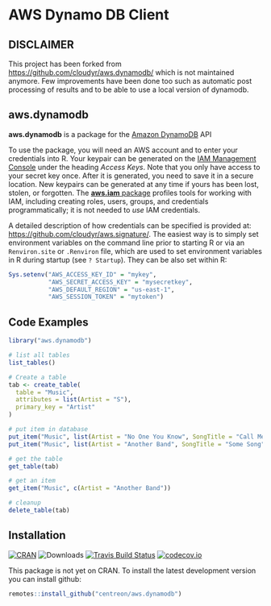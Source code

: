 
<!-- README.md is generated from README.Rmd. Please edit that file -->

# AWS Dynamo DB Client

## DISCLAIMER

This project has been forked from
<https://github.com/cloudyr/aws.dynamodb/> which is not maintained
anymore. Few improvements have been done too such as automatic post
processing of results and to be able to use a local version of dynamodb.

## aws.dynamodb

**aws.dynamodb** is a package for the [Amazon
DynamoDB](https://aws.amazon.com/dynamodb/) API

To use the package, you will need an AWS account and to enter your
credentials into R. Your keypair can be generated on the [IAM Management
Console](https://aws.amazon.com/) under the heading *Access Keys*. Note
that you only have access to your secret key once. After it is
generated, you need to save it in a secure location. New keypairs can be
generated at any time if yours has been lost, stolen, or forgotten. The
[**aws.iam** package](https://github.com/cloudyr/aws.iam) profiles tools
for working with IAM, including creating roles, users, groups, and
credentials programmatically; it is not needed to *use* IAM credentials.

A detailed description of how credentials can be specified is provided
at: <https://github.com/cloudyr/aws.signature/>. The easiest way is to
simply set environment variables on the command line prior to starting R
or via an `Renviron.site` or `.Renviron` file, which are used to set
environment variables in R during startup (see `? Startup`). They can be
also set within R:

``` r
Sys.setenv("AWS_ACCESS_KEY_ID" = "mykey",
           "AWS_SECRET_ACCESS_KEY" = "mysecretkey",
           "AWS_DEFAULT_REGION" = "us-east-1",
           "AWS_SESSION_TOKEN" = "mytoken")
```

## Code Examples

``` r
library("aws.dynamodb")

# list all tables
list_tables()

# Create a table
tab <- create_table(
  table = "Music",
  attributes = list(Artist = "S"),
  primary_key = "Artist"
)

# put item in database
put_item("Music", list(Artist = "No One You Know", SongTitle = "Call Me Today"))
put_item("Music", list(Artist = "Another Band", SongTitle = "Some Song"))

# get the table
get_table(tab)

# get an item
get_item("Music", c(Artist = "Another Band"))

# cleanup
delete_table(tab)
```

## Installation

[![CRAN](https://www.r-pkg.org/badges/version/aws.dynamodb)](https://cran.r-project.org/package=aws.dynamodb)
![Downloads](https://cranlogs.r-pkg.org/badges/aws.dynamodb) [![Travis
Build
Status](https://travis-ci.org/cloudyr/aws.dynamodb.png?branch=master)](https://travis-ci.org/cloudyr/aws.dynamodb)
[![codecov.io](https://codecov.io/github/cloudyr/aws.dynamodb/coverage.svg?branch=master)](https://codecov.io/github/cloudyr/aws.dynamodb?branch=master)

This package is not yet on CRAN. To install the latest development
version you can install github:

``` r
remotes::install_github("centreon/aws.dynamodb")
```
